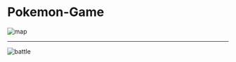 # Pokemon-Game
![map](https://github.com/user-attachments/assets/fe3cedc4-58fc-4278-8fc3-daf87bb77ac0)

---
![battle](https://github.com/user-attachments/assets/bee0b538-7714-4c01-ac0c-7e4e5e43e49f)
